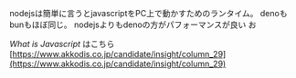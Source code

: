 nodejsは簡単に言うとjavascriptをPC上で動かすためのランタイム。
denoもbunもほぼ同じ。
nodejsよりもdenoの方がパフォーマンスが良い
お

_What is Javascript_ はこちら
[https://www.akkodis.co.jp/candidate/insight/column_29](https://www.akkodis.co.jp/candidate/insight/column_29)
